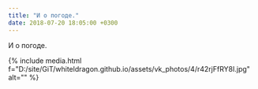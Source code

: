 ```yaml
---
title: "И о погоде."
date: 2018-07-20 18:05:00 +0300
---
```


И о погоде.

{% include media.html f="D:/site/GiT/whiteldragon.github.io/assets/vk_photos/4/r42rjFfRY8I.jpg" alt="" %}
